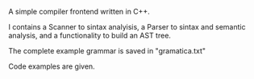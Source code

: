 A simple compiler frontend written in C++. 

I contains a Scanner to sintax analyisis, a Parser to sintax and semantic analysis, and a functionality to build an AST tree.

The complete example grammar is saved in "gramatica.txt"

Code examples are given.
